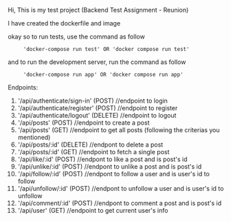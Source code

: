 Hi, This is my test project (Backend Test Assignment - Reunion)

I have created the dockerfile and image

okay so to run tests, use the command as follow

         'docker-compose run test' OR 'docker compose run test'

and to run the development server, run the command as follow

         'docker-compose run app' OR 'docker compose run app'

Endpoints:

1. '/api/authenticate/sign-in' (POST) //endpoint to login
2. '/api/authenticate/register' (POST) //endpoint to register
3. '/api/authenticate/logout' (DELETE) //endpoint to logout
4. '/api/posts' (POST) //endpoint to create a post
5. '/api/posts' (GET) //endpoint to get all posts (following the criterias you mentioned)
6. '/api/posts/:id' (DELETE) //endpont to delete a post
7. '/api/posts/:id' (GET) //endpoint to fetch a single post
8. '/api/like/:id' (POST) //endpont to like a post and <id> is post's id
9. '/api/unlike/:id' (POST) //endpont to unlike a post and <id> is post's id
10. '/api/follow/:id' (POST) //endpont to follow a user and <id> is user's id to follow
11. '/api/unfollow/:id' (POST) //endpont to unfollow a user and <id> is user's id to unfollow
12. '/api/comment/:id' (POST) //endpont to comment a post and <id> is post's id
13. '/api/user' (GET) //endpoint to get current user's info
